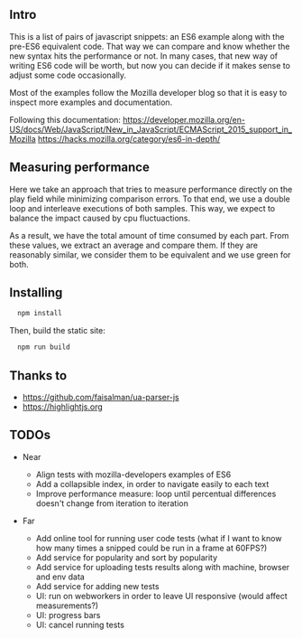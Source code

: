 ## Intro

This is a list of pairs of javascript snippets: an ES6 example along with the pre-ES6 equivalent code. That way we can compare and know whether the new syntax hits the performance or not. In many cases, that new way of writing ES6 code will be worth, but now you can decide if it makes sense to adjust some code occasionally. 

Most of the examples follow the Mozilla developer blog so that it is easy to inspect more examples and documentation.

Following this documentation:
https://developer.mozilla.org/en-US/docs/Web/JavaScript/New_in_JavaScript/ECMAScript_2015_support_in_Mozilla
https://hacks.mozilla.org/category/es6-in-depth/

## Measuring performance

Here we take an approach that tries to measure performance directly on the play field while minimizing comparison errors.
To that end, we use a double loop and interleave executions of both samples. This way, we expect to balance the impact caused by cpu fluctuactions.  
  
As a result, we have the total amount of time consumed by each part. From these values, we extract an average and compare them. If they are reasonably similar, we consider them to be equivalent and we use green for both.

## Installing

```sh
  npm install
```

Then, build the static site:

```sh
  npm run build
```



## Thanks to

* https://github.com/faisalman/ua-parser-js
* https://highlightjs.org


## TODOs

- Near
  * Align tests with mozilla-developers examples of ES6
  * Add a collapsible index, in order to navigate easily to each text
  * Improve performance measure: loop until percentual differences doesn't change from iteration to iteration

- Far
  * Add online tool for running user code tests (what if I want to know how many times a snipped could be run in a frame at 60FPS?)
  * Add service for popularity and sort by popularity
  * Add service for uploading tests results along with machine, browser and env data
  * Add service for adding new tests
  * UI: run on webworkers in order to leave UI responsive (would affect measurements?)
  * UI: progress bars
  * UI: cancel running tests

